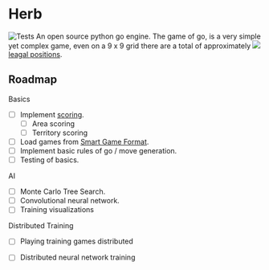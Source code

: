 # Herb
![Tests](https://github.com/nrbjerg/herb/actions/workflows/tests.yml/badge.svg)
An open source python go engine. The game of go, is a very simple yet complex game, even on a 9 x 9 grid there are a total of approximately
<img src="https://render.githubusercontent.com/render/math?math={\color{white}1.039 \\cdot 10^38}"> [leagal positions](https://en.wikipedia.org/wiki/Go_and_mathematics).

## Roadmap
Basics 
 - [ ] Implement [scoring](https://senseis.xmp.net/?Scoring).
   - [ ] Area scoring 
   - [ ] Territory scoring
 - [ ] Load games from [Smart Game Format](https://en.wikipedia.org/wiki/Smart_Game_Format).
 - [ ] Implement basic rules of go / move generation.
 - [ ] Testing of basics.

AI 
 - [ ] Monte Carlo Tree Search.
 - [ ] Convolutional neural network.
 - [ ] Training visualizations 

Distributed Training
 - [ ] Playing training games distributed
 - [ ] Distributed neural network training 

